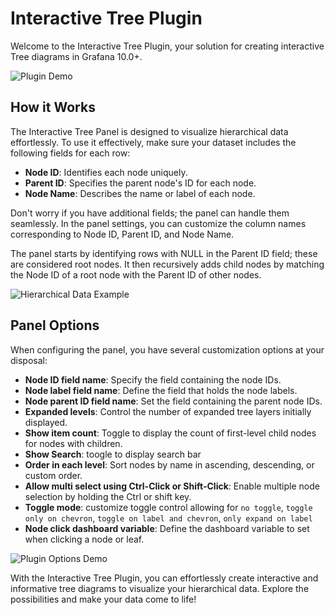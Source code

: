 # Interactive Tree Plugin

Welcome to the Interactive Tree Plugin, your solution for creating interactive Tree diagrams in Grafana 10.0+.

![Plugin Demo](https://equansdatahub.azureedge.net/grafana-tree-panel/tree-usage-demo.gif)

## How it Works

The Interactive Tree Panel is designed to visualize hierarchical data effortlessly. To use it effectively, make sure your dataset includes the following fields for each row:

- **Node ID**: Identifies each node uniquely.
- **Parent ID**: Specifies the parent node's ID for each node.
- **Node Name**: Describes the name or label of each node.

Don't worry if you have additional fields; the panel can handle them seamlessly. In the panel settings, you can customize the column names corresponding to Node ID, Parent ID, and Node Name.

The panel starts by identifying rows with NULL in the Parent ID field; these are considered root nodes. It then recursively adds child nodes by matching the Node ID of a root node with the Parent ID of other nodes.

![Hierarchical Data Example](https://equansdatahub.azureedge.net/grafana-tree-panel/hierarchical-tree-data-example.PNG)

## Panel Options

When configuring the panel, you have several customization options at your disposal:

- **Node ID field name**: Specify the field containing the node IDs.
- **Node label field name**: Define the field that holds the node labels.
- **Node parent ID field name**: Set the field containing the parent node IDs.
- **Expanded levels**: Control the number of expanded tree layers initially displayed.
- **Show item count**: Toggle to display the count of first-level child nodes for nodes with children.
- **Show Search**: toogle to display search bar
- **Order in each level**: Sort nodes by name in ascending, descending, or custom order.
- **Allow multi select using Ctrl-Click or Shift-Click**: Enable multiple node selection by holding the Ctrl or shift key.
- **Toggle mode**: customize toggle control allowing for `no toggle`, `toggle only on chevron`, `toggle on label and chevron`, `only expand on label`
- **Node click dashboard variable**: Define the dashboard variable to set when clicking a node or leaf.

![Plugin Options Demo](https://equansdatahub.azureedge.net/grafana-tree-panel/equans-grafana-tree-plugin-options-demo.gif)

With the Interactive Tree Plugin, you can effortlessly create interactive and informative tree diagrams to visualize your hierarchical data. Explore the possibilities and make your data come to life!
